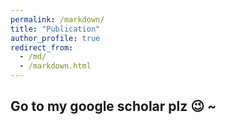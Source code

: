 ```yaml
---
permalink: /markdown/
title: "Publication"
author_profile: true
redirect_from: 
  - /md/
  - /markdown.html
---
```


## Go to my google scholar plz 😉 ~

